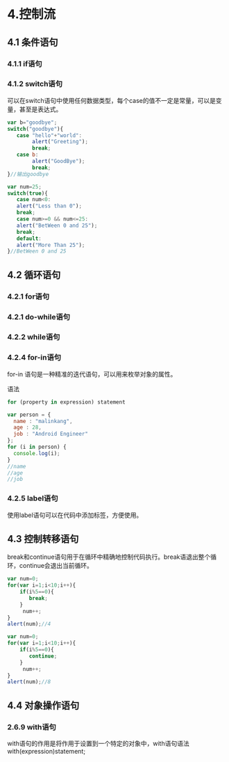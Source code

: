 # 4.控制流

## 4.1 条件语句

### 4.1.1 if语句

### 4.1.2 switch语句

可以在switch语句中使用任何数据类型，每个case的值不一定是常量，可以是变量，甚至是表达式。

```javascript
var b="goodbye";
switch("goodbye"){
   case "hello"+"world":
        alert("Greeting");
        break; 
   case b:
        alert("GoodBye");
        break; 
}//输出goodbye
```

```javascript
var num=25;
switch(true){
   case num<0:
   alert("Less than 0");
   break;
   case num>=0 && num<=25:
   alert("BetWeen 0 and 25");
   break;
   default:
   alert("More Than 25");
}//BetWeen 0 and 25
```

## 4.2 循环语句

### 4.2.1 for语句

### 4.2.1 do-while语句

### 4.2.2 while语句

### 4.2.4 for-in语句

for-in 语句是一种精准的迭代语句，可以用来枚举对象的属性。

语法

```javascript
for (property in expression) statement
```

```javascript
var person = {
  name : "malinkang",
  age : 28,
  job : "Android Engineer"
};
for (i in person) {
  console.log(i);
}
//name
//age
//job
```

### 4.2.5 label语句

使用label语句可以在代码中添加标签，方便使用。

## 4.3 控制转移语句

break和continue语句用于在循环中精确地控制代码执行。break语退出整个循环，continue会退出当前循环。

```javascript
var num=0;
for(var i=1;i<10;i++){
    if(i%5==0){
       break;
    }
     num++;
}
alert(num);//4
```

```javascript
var num=0;
for(var i=1;i<10;i++){
    if(i%5==0){
       continue;
    }
     num++;
}
alert(num);//8
```

## 4.4 对象操作语句

### 2.6.9 with语句

with语句的作用是将作用于设置到一个特定的对象中，with语句语法 with\(expression\)statement;

